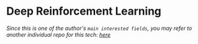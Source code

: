 # Deep Reinforcement Learning

*Since this is one of the author's `main interested fields`, you may refer to another individual repo for this tech: [here](https://github.com/Strivin0311/drl-learning.git)* 